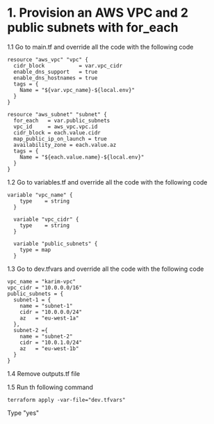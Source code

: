 # 1. Provision an AWS VPC and 2 public subnets with for_each

1.1 Go to main.tf and override all the code with the following code
```
resource "aws_vpc" "vpc" {
  cidr_block           = var.vpc_cidr
  enable_dns_support   = true
  enable_dns_hostnames = true
  tags = {
    Name = "${var.vpc_name}-${local.env}"
  }
}

resource "aws_subnet" "subnet" {
  for_each   = var.public_subnets
  vpc_id     = aws_vpc.vpc.id
  cidr_block = each.value.cidr
  map_public_ip_on_launch = true
  availability_zone = each.value.az
  tags = {
    Name = "${each.value.name}-${local.env}"
  }
}
```

1.2 Go to variables.tf and override all the code with the following code
```
variable "vpc_name" {
    type    = string
  }

  variable "vpc_cidr" {
    type    = string
  }

  variable "public_subnets" {
    type = map
  }
```

1.3 Go to dev.tfvars and override all the code with the following code
```
vpc_name = "karim-vpc"
vpc_cidr = "10.0.0.0/16"
public_subnets = {
  subnet-1 = {
    name = "subnet-1"
    cidr = "10.0.0.0/24"
    az   = "eu-west-1a"
  },
  subnet-2 ={
    name = "subnet-2"
    cidr = "10.0.1.0/24"
    az   = "eu-west-1b"
  } 
}
```

1.4 Remove outputs.tf file

1.5 Run th following command
```
terraform apply -var-file="dev.tfvars"
```
Type "yes"